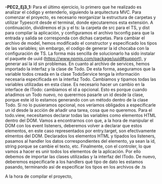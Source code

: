 
**-PEC2_Ej3_1:** Para el último ejercicio, lo primero que he realizado es analizar el código y entenderlo, siguiendo la arquitectura MVC. Para comenzar el proyecto, es necesario reorganizar la estructura de carpetas y utilizar Typescrit desde el terminal, donde ejecutaremos esta extensión. A continuación, dividiremos el js y el ts: la carpeta de src para el TS, y dist para compilar la aplicación, y configuramos el archivo tsconfig para que la entrada y salida se corresponda con dichas carpetas. 
Para cambiar el archivo de model, hemos modificado el constructor y especificado los tipos de las variables; sin embargo, el codigo de generar la id chocaba con la configuración de TS. La forma más sencilla de solucionarlo ha sido instalar el paquete de uuid (https://www.npmjs.com/package/uuid#support), y generar así la id sin problemas.
En cuanto al archivo de services, hemos importado la interfaz y la clase de Todo. De esta forma, aseguramos que la variable todos creada en la clase TodoService tenga la información necesaria especificada en la interfaz Todo. Cambiamos y tipamos todas las variables utilizadas en esta clase. Es necesario hacer un cambio en la interface de ITodo: cambiamos el id a opcional. Esto es porque cuando añadimos un Todo nuevo, no querermos pasarle un id desde la clase, porque este id lo estamos generando con un método dentro de la clase Todo. Si no lo pusieramos opcional, nos veríamos obligados a especificarle un id desde la acción de añadir una tarea, cosa que no queremos.
Para el todo.view, necesitamos declarar todas las variables como elementos HTML dentro del DOM. Vamos a encontrarnos con que, a la hora de manipular el DOM con los event listeners, deberemos volver a declarar que estos elementos, en este caso representados por entry.target, son efectivamente elmentos del DOM. Declarados los elementos HTML y tipados los listeners, pasamos al handler los datos correspondientes del elemento, ya sean la id, string porque se cambie el texto, etc. 
Finalmente, con el controler, lo que vamos a hacer es unir todos los elementos de la aplicación. Por ello debemos de importar las clases utilizadas y la interfaz del ITodo. De nuevo, deberemos especificarle a los handlers qué tipo de dato les estamos pasando, terminando así de especificar los tipos en los archivos de .ts

A la hora de compilar el proyecto,